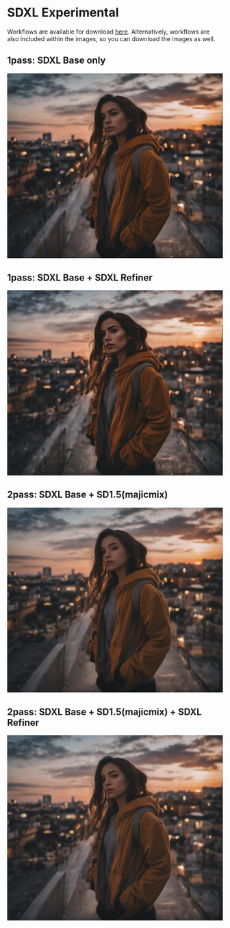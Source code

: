 # SDXL Experimental

Workflows are available for download [here](reencode-workflow.json). Alternatively, workflows are also included within the images, so you can download the images as well.

## 1pass: SDXL Base only
![img](1pass-sdxl_base_only.png)

## 1pass: SDXL Base + SDXL Refiner
![img](1pass-sdxl_base_with_refiner.png)

## 2pass: SDXL Base + SD1.5(majicmix)
![img](2pass-sdxl_sd15.png)

## 2pass: SDXL Base + SD1.5(majicmix) + SDXL Refiner
![img](2pass-sdxl_base_sd15_sdxl_refiner.png)